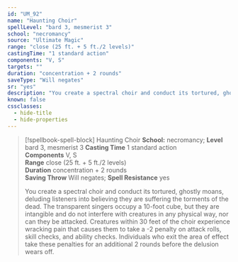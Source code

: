 ```yaml
---
id: "UM_92"
name: "Haunting Choir"
spellLevel: "bard 3, mesmerist 3"
school: "necromancy"
source: "Ultimate Magic"
range: "close (25 ft. + 5 ft./2 levels)"
castingTime: "1 standard action"
components: "V, S"
targets: ""
duration: "concentration + 2 rounds"
saveType: "Will negates"
sr: "yes"
description: "You create a spectral choir and conduct its tortured, ghostly moans, deluding listeners into believing they are suffering the torments of the dead.  The transparent singers occupy a 10-foot cube, but they are intangible and do not interfere with creatures in any physical way, nor can they be attacked.  Creatures within 30 feet of the choir experience wracking pain that causes them to take a -2 penalty on attack rolls, skill checks, and ability checks.  Individuals who exit the area of effect take these penalties for an additional 2 rounds before the delusion wears off."
known: false
cssclasses:
  - hide-title
  - hide-properties
---
```


> [!spellbook-spell-block] Haunting Choir
> **School:** necromancy; **Level** bard 3, mesmerist 3
> **Casting Time** 1 standard action  
> **Components** V, S  
> **Range** close (25 ft. + 5 ft./2 levels)  
> **Duration** concentration + 2 rounds  
> **Saving Throw** Will negates; **Spell Resistance** yes
> 
> You create a spectral choir and conduct its tortured, ghostly moans, deluding listeners into believing they are suffering the torments of the dead.  The transparent singers occupy a 10-foot cube, but they are intangible and do not interfere with creatures in any physical way, nor can they be attacked.  Creatures within 30 feet of the choir experience wracking pain that causes them to take a -2 penalty on attack rolls, skill checks, and ability checks.  Individuals who exit the area of effect take these penalties for an additional 2 rounds before the delusion wears off.